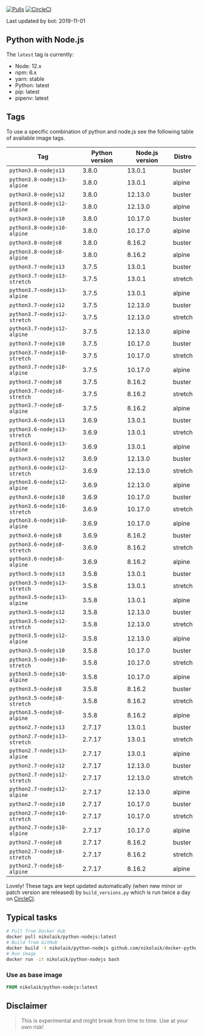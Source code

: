 [![Pulls](https://img.shields.io/docker/pulls/nikolaik/python-nodejs.svg?style=flat-square)](https://hub.docker.com/r/nikolaik/python-nodejs/)
[![CircleCI](https://img.shields.io/circleci/project/github/nikolaik/docker-python-nodejs.svg?style=flat-square)](https://circleci.com/gh/nikolaik/docker-python-nodejs)

Last updated by bot: 2019-11-01

## Python with Node.js
The `latest` tag is currently:

- Node: 12.x
- npm: 6.x
- yarn: stable
- Python: latest
- pip: latest
- pipenv: latest

## Tags
To use a specific combination of python and node.js see the following table of available image tags.

Tag | Python version | Node.js version | Distro
--- | --- | --- | ---
`python3.8-nodejs13` | 3.8.0 | 13.0.1 | buster
`python3.8-nodejs13-alpine` | 3.8.0 | 13.0.1 | alpine
`python3.8-nodejs12` | 3.8.0 | 12.13.0 | buster
`python3.8-nodejs12-alpine` | 3.8.0 | 12.13.0 | alpine
`python3.8-nodejs10` | 3.8.0 | 10.17.0 | buster
`python3.8-nodejs10-alpine` | 3.8.0 | 10.17.0 | alpine
`python3.8-nodejs8` | 3.8.0 | 8.16.2 | buster
`python3.8-nodejs8-alpine` | 3.8.0 | 8.16.2 | alpine
`python3.7-nodejs13` | 3.7.5 | 13.0.1 | buster
`python3.7-nodejs13-stretch` | 3.7.5 | 13.0.1 | stretch
`python3.7-nodejs13-alpine` | 3.7.5 | 13.0.1 | alpine
`python3.7-nodejs12` | 3.7.5 | 12.13.0 | buster
`python3.7-nodejs12-stretch` | 3.7.5 | 12.13.0 | stretch
`python3.7-nodejs12-alpine` | 3.7.5 | 12.13.0 | alpine
`python3.7-nodejs10` | 3.7.5 | 10.17.0 | buster
`python3.7-nodejs10-stretch` | 3.7.5 | 10.17.0 | stretch
`python3.7-nodejs10-alpine` | 3.7.5 | 10.17.0 | alpine
`python3.7-nodejs8` | 3.7.5 | 8.16.2 | buster
`python3.7-nodejs8-stretch` | 3.7.5 | 8.16.2 | stretch
`python3.7-nodejs8-alpine` | 3.7.5 | 8.16.2 | alpine
`python3.6-nodejs13` | 3.6.9 | 13.0.1 | buster
`python3.6-nodejs13-stretch` | 3.6.9 | 13.0.1 | stretch
`python3.6-nodejs13-alpine` | 3.6.9 | 13.0.1 | alpine
`python3.6-nodejs12` | 3.6.9 | 12.13.0 | buster
`python3.6-nodejs12-stretch` | 3.6.9 | 12.13.0 | stretch
`python3.6-nodejs12-alpine` | 3.6.9 | 12.13.0 | alpine
`python3.6-nodejs10` | 3.6.9 | 10.17.0 | buster
`python3.6-nodejs10-stretch` | 3.6.9 | 10.17.0 | stretch
`python3.6-nodejs10-alpine` | 3.6.9 | 10.17.0 | alpine
`python3.6-nodejs8` | 3.6.9 | 8.16.2 | buster
`python3.6-nodejs8-stretch` | 3.6.9 | 8.16.2 | stretch
`python3.6-nodejs8-alpine` | 3.6.9 | 8.16.2 | alpine
`python3.5-nodejs13` | 3.5.8 | 13.0.1 | buster
`python3.5-nodejs13-stretch` | 3.5.8 | 13.0.1 | stretch
`python3.5-nodejs13-alpine` | 3.5.8 | 13.0.1 | alpine
`python3.5-nodejs12` | 3.5.8 | 12.13.0 | buster
`python3.5-nodejs12-stretch` | 3.5.8 | 12.13.0 | stretch
`python3.5-nodejs12-alpine` | 3.5.8 | 12.13.0 | alpine
`python3.5-nodejs10` | 3.5.8 | 10.17.0 | buster
`python3.5-nodejs10-stretch` | 3.5.8 | 10.17.0 | stretch
`python3.5-nodejs10-alpine` | 3.5.8 | 10.17.0 | alpine
`python3.5-nodejs8` | 3.5.8 | 8.16.2 | buster
`python3.5-nodejs8-stretch` | 3.5.8 | 8.16.2 | stretch
`python3.5-nodejs8-alpine` | 3.5.8 | 8.16.2 | alpine
`python2.7-nodejs13` | 2.7.17 | 13.0.1 | buster
`python2.7-nodejs13-stretch` | 2.7.17 | 13.0.1 | stretch
`python2.7-nodejs13-alpine` | 2.7.17 | 13.0.1 | alpine
`python2.7-nodejs12` | 2.7.17 | 12.13.0 | buster
`python2.7-nodejs12-stretch` | 2.7.17 | 12.13.0 | stretch
`python2.7-nodejs12-alpine` | 2.7.17 | 12.13.0 | alpine
`python2.7-nodejs10` | 2.7.17 | 10.17.0 | buster
`python2.7-nodejs10-stretch` | 2.7.17 | 10.17.0 | stretch
`python2.7-nodejs10-alpine` | 2.7.17 | 10.17.0 | alpine
`python2.7-nodejs8` | 2.7.17 | 8.16.2 | buster
`python2.7-nodejs8-stretch` | 2.7.17 | 8.16.2 | stretch
`python2.7-nodejs8-alpine` | 2.7.17 | 8.16.2 | alpine

Lovely! These tags are kept updated automatically (when new minor or patch version are released) by `build_versions.py` which is run twice a day on [CircleCI](https://circleci.com/gh/nikolaik/docker-python-nodejs).

## Typical tasks
```bash
# Pull from Docker Hub
docker pull nikolaik/python-nodejs:latest
# Build from GitHub
docker build -t nikolaik/python-nodejs github.com/nikolaik/docker-python-nodejs
# Run image
docker run -it nikolaik/python-nodejs bash
```

### Use as base image
```Dockerfile
FROM nikolaik/python-nodejs:latest
```

## Disclaimer
> This is experimental and might break from time to time. Use at your own risk!
